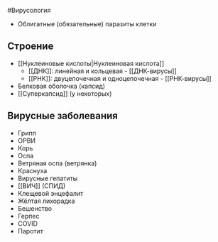 #Вирусология
- Облигатные (обязательные) паразиты клетки
## Строение
- [[Нуклеиновые кислоты|Нуклеиновая кислота]] 
	- [[ДНК]]: линейная и кольцевая - [[ДНК-вирусы]]
	- [[РНК]]: двуцепочечная и одноцепочечная - [[РНК-вирусы]]
- Белковая оболочка (капсид)
- [[Суперкапсид]] (у некоторых)
## Вирусные заболевания
- Грипп
- ОРВИ
- Корь
- Оспа
- Ветряная оспа (ветрянка)
- Краснуха 
- Вирусные гепатиты 
- [[ВИЧ]] (СПИД)
- Клещевой энцефалит
- Жёлтая лихорадка
- Бешенство 
- Герпес 
- COVID
- Паротит